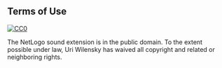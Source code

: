 ## Terms of Use

[![CC0](http://i.creativecommons.org/p/zero/1.0/88x31.png)](http://creativecommons.org/publicdomain/zero/1.0/)

The NetLogo sound extension is in the public domain.  To the extent possible under law, Uri Wilensky has waived all copyright and related or neighboring rights.
